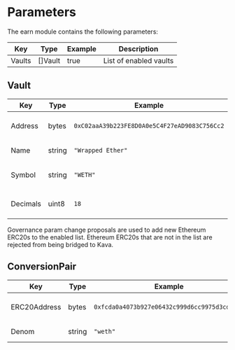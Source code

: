 # Parameters

The earn module contains the following parameters:

| Key    | Type    | Example | Description            |
| ------ | ------- | ------- | ---------------------- |
| Vaults | []Vault | true    | List of enabled vaults |

## Vault

| Key      | Type   | Example                                      | Description               |
| -------- | ------ | -------------------------------------------- | ------------------------- |
| Address  | bytes  | `0xC02aaA39b223FE8D0A0e5C4F27eAD9083C756Cc2` | ERC20 address on Ethereum |
| Name     | string | `"Wrapped Ether"`                            | ERC20 token name          |
| Symbol   | string | `"WETH"`                                     | ERC20 token symbol        |
| Decimals | uint8  | `18`                                         | ERC20 token decimals      |

Governance param change proposals are used to add new Ethereum ERC20s to the
enabled list. Ethereum ERC20s that are not in the list are rejected from
being bridged to Kava.

## ConversionPair

| Key          | Type   | Example                                      | Description        |
| ------------ | ------ | -------------------------------------------- | ------------------ |
| ERC20Address | bytes  | `0xfcda0a4073b927e06432c999d6cc9975d3cd3403` | Kava ERC20 address |
| Denom        | string | `"weth"`                                     | Coin Denom         |
